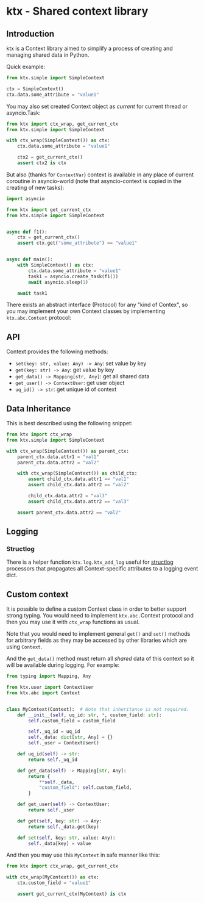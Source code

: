 # ktx - Shared context library

## Introduction

ktx is a Context library aimed to simplify a process of creating and managing shared data in Python.

Quick example:

```python
from ktx.simple import SimpleContext

ctx = SimpleContext()
ctx.data.some_attribute = "value1"
```

You may also set created Context object as *current* for current thread or asyncio.Task:

```python
from ktx import ctx_wrap, get_current_ctx
from ktx.simple import SimpleContext

with ctx_wrap(SimpleContext()) as ctx:
    ctx.data.some_attribute = "value1"

    ctx2 = get_current_ctx()
    assert ctx2 is ctx
```

But also (thanks for `ContextVar`) context is available in any place of current coroutine in asyncio-world (note that asyncio-context is copied in the creating of new tasks):

````python
import asyncio

from ktx import get_current_ctx
from ktx.simple import SimpleContext


async def f1():
    ctx = get_current_ctx()
    assert ctx.get("some_attribute") == "value1"


async def main():
    with SimpleContext() as ctx:
        ctx.data.some_attribute = "value1"
        task1 = asyncio.create_task(f1())
        await asyncio.sleep(1)

    await task1
````

There exists an abstract interface (Protocol) for any "kind of Contex", so you may implement your own Context classes by implementing `ktx.abc.Context` protocol:

## API

Context provides the following methods:

- `set(key: str, value: Any) -> Any`: set value by key
- `get(key: str) -> Any`: get value by key
- `get_data() -> Mapping[str, Any]`: get all shared data
- `get_user() -> ContextUser`: get user object
- `uq_id() -> str`: get unique id of context

## Data Inheritance

This is best described using the following snippet:

```python
from ktx import ctx_wrap
from ktx.simple import SimpleContext

with ctx_wrap(SimpleContext()) as parent_ctx:
    parent_ctx.data.attr1 = "val1"
    parent_ctx.data.attr2 = "val2"

    with ctx_wrap(SimpleContext()) as child_ctx:
        assert child_ctx.data.attr1 == "val1"
        assert child_ctx.data.attr2 == "val2"

        child_ctx.data.attr2 = "val3"
        assert child_ctx.data.attr2 == "val3"

    assert parent_ctx.data.attr2 == "val2"
```


## Logging

### Structlog
There is a helper function `ktx.log.ktx_add_log` useful for [structlog](https://structlog.org/) processors that propagates all Context-specific attributes to a logging event dict.

## Custom context

It is possible to define a custom Context class in order to better support strong typing. You would need to implement `ktx.abc.`Context protocol and then you may use it with `ctx_wrap` functions as usual.

Note that you would need to implement general `get()` and `set()` methods for arbitrary fields as they may be accessed by other libraries which are using `Context`.

And the `get_data()` method must return all *shared* data of this context so it will be available during logging. For example:

```python
from typing import Mapping, Any

from ktx.user import ContextUser
from ktx.abc import Context


class MyContext(Context):  # Note that inheritance is not required.
    def __init__(self, uq_id: str, *, custom_field: str):
        self.custom_field = custom_field

        self._uq_id = uq_id
        self._data: dict[str, Any] = {}
        self._user = ContextUser()

    def uq_id(self) -> str:
        return self._uq_id

    def get_data(self) -> Mapping[str, Any]:
        return {
            **self._data,
            "custom_field": self.custom_field,
        }

    def get_user(self) -> ContextUser:
        return self._user

    def get(self, key: str) -> Any:
        return self._data.get(key)

    def set(self, key: str, value: Any):
        self._data[key] = value
```


And then you may use this `MyContext` in safe manner like this:

```python
from ktx import ctx_wrap, get_current_ctx

with ctx_wrap(MyContext()) as ctx:
    ctx.custom_field = "value1"

    assert get_current_ctx(MyContext) is ctx
```

